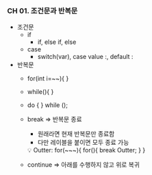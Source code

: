 ### CH 01. 조건문과 반복문
- 조건문
    - if
        - if, else if, else
    - case
        - switch(var), case value :, default :
- 반복문
    - for(int i=~~){ }
    - while(){ }
    - do { } while ();
    - break ⇒ 반복문 종료
        - 원래라면 현재 반복문만 종료함
        - 다만 레이블을 붙이면 모두 종료 가능
        
        <aside>
        💡 Outter: for(~~~){
          for(){
          break Outter;
         }
        }
        
        </aside>
        
    - continue ⇒ 아래를 수행하지 않고 위로 복귀
